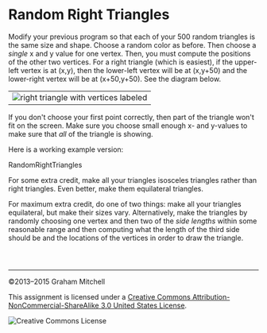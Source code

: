 # Random Right Triangles


Modify your previous program so that each of your 500
random triangles is the same size and shape. Choose a random
color as before. Then choose a *single* x and y value for
one vertex. Then, you must compute the positions of the other
two vertices. For a right triangle (which is easiest), if the
upper-left vertex is at (x,y), then the lower-left vertex will
be at (x,y+50) and the lower-right vertex will be at (x+50,y+50).
See the diagram below.




|  |
| --- |
| ![right triangle with vertices labeled](examples/rightTriangle.png) |


If you don't choose your first point correctly, then part
of the triangle won't fit on the screen. Make sure you choose
small enough x- and y-values to make sure that *all* of
the triangle is showing.


Here is a working example version:

 RandomRightTriangles


For some extra credit, make all your triangles isosceles
triangles rather than right triangles. Even better, make them
equilateral triangles.


For maximum extra credit, do one of two things: make all your
triangles equilateral, but make their sizes vary. Alternatively,
make the triangles by randomly choosing one vertex and then two
of the *side lengths* within some reasonable range and
then computing what the length of the third side should be and
the locations of the vertices in order to draw the triangle.



```



```



---


©2013–2015 Graham Mitchell


This assignment is licensed under a
[Creative Commons Attribution-NonCommercial-ShareAlike 3.0 United States License](https://creativecommons.org/licenses/by-nc-sa/3.0/us/deed.en_US).  

![Creative Commons License](images/by-nc-sa.png)




